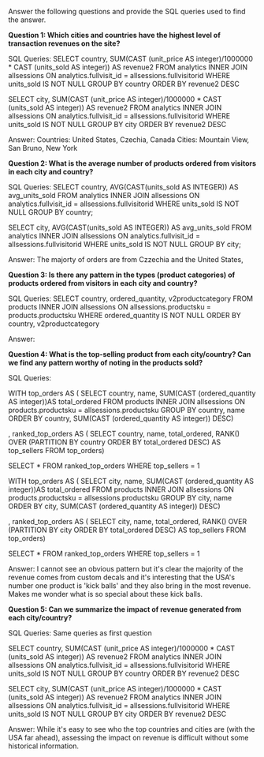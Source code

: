 Answer the following questions and provide the SQL queries used to find the answer.

    
**Question 1: Which cities and countries have the highest level of transaction revenues on the site?**


SQL Queries: 
SELECT country, SUM(CAST (unit_price AS integer)/1000000 * CAST (units_sold AS integer)) AS revenue2
FROM analytics
INNER JOIN allsessions ON analytics.fullvisit_id = allsessions.fullvisitorid 
WHERE units_sold IS NOT NULL 
GROUP BY country 
ORDER BY revenue2 DESC

SELECT city, SUM(CAST (unit_price AS integer)/1000000 * CAST (units_sold AS integer)) AS revenue2
FROM analytics
INNER JOIN allsessions ON analytics.fullvisit_id = allsessions.fullvisitorid 
WHERE units_sold IS NOT NULL 
GROUP BY city 
ORDER BY revenue2 DESC



Answer: Countries: United States, Czechia, Canada 
        Cities: Mountain View, San Bruno, New York



**Question 2: What is the average number of products ordered from visitors in each city and country?**


SQL Queries:
SELECT country, AVG(CAST(units_sold AS INTEGER)) AS avg_units_sold
FROM analytics
INNER JOIN allsessions ON analytics.fullvisit_id = allsessions.fullvisitorid
WHERE units_sold IS NOT NULL
GROUP BY country;

SELECT city, AVG(CAST(units_sold AS INTEGER)) AS avg_units_sold
FROM analytics
INNER JOIN allsessions ON analytics.fullvisit_id = allsessions.fullvisitorid
WHERE units_sold IS NOT NULL
GROUP BY city;


Answer: The majorty of orders are from Czzechia and the United States, 





**Question 3: Is there any pattern in the types (product categories) of products ordered from visitors in each city and country?**


SQL Queries:
SELECT country, ordered_quantity, v2productcategory
FROM products 
INNER JOIN allsessions ON allsessions.productsku = products.productsku 
WHERE ordered_quantity IS NOT NULL 
ORDER BY country, v2productcategory


Answer:





**Question 4: What is the top-selling product from each city/country? Can we find any pattern worthy of noting in the products sold?**


SQL Queries:

WITH top_orders AS (
SELECT country, name, SUM(CAST (ordered_quantity AS integer))AS total_ordered
FROM products
INNER JOIN allsessions ON products.productsku = allsessions.productsku
GROUP BY country, name
ORDER BY country, SUM(CAST (ordered_quantity AS integer)) DESC)

,
ranked_top_orders AS (
SELECT country, name, total_ordered, RANK() OVER (PARTITION BY country ORDER BY total_ordered DESC) AS top_sellers
FROM top_orders) 

SELECT * 
FROM ranked_top_orders 
WHERE top_sellers = 1

WITH top_orders AS (
SELECT city, name, SUM(CAST (ordered_quantity AS integer))AS total_ordered
FROM products
INNER JOIN allsessions ON products.productsku = allsessions.productsku
GROUP BY city, name
ORDER BY city, SUM(CAST (ordered_quantity AS integer)) DESC)

,
ranked_top_orders AS (
SELECT city, name, total_ordered, RANK() OVER (PARTITION BY city ORDER BY total_ordered DESC) AS top_sellers
FROM top_orders) 

SELECT * 
FROM ranked_top_orders 
WHERE top_sellers = 1



Answer: I cannot see an obvious pattern but it's clear the majority of the revenue comes from custom decals and it's interesting that the USA's number one product is 'kick balls' and they also bring in the most revenue. Makes me wonder what is so special about these kick balls. 





**Question 5: Can we summarize the impact of revenue generated from each city/country?**

SQL Queries:
Same queries as first question 

SELECT country, SUM(CAST (unit_price AS integer)/1000000 * CAST (units_sold AS integer)) AS revenue2
FROM analytics
INNER JOIN allsessions ON analytics.fullvisit_id = allsessions.fullvisitorid 
WHERE units_sold IS NOT NULL 
GROUP BY country 
ORDER BY revenue2 DESC

SELECT city, SUM(CAST (unit_price AS integer)/1000000 * CAST (units_sold AS integer)) AS revenue2
FROM analytics
INNER JOIN allsessions ON analytics.fullvisit_id = allsessions.fullvisitorid 
WHERE units_sold IS NOT NULL 
GROUP BY city 
ORDER BY revenue2 DESC



Answer: While it's easy to see who the top countries and cities are (with the USA far ahead), assessing the impact on revenue is difficult without some historical information. 







